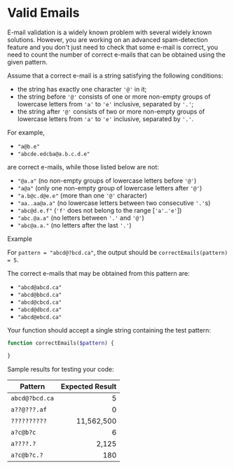 # Valid Emails

E-mail validation is a widely known problem with several widely known solutions. However, you are working on an advanced spam-detection feature and you don't just need to check that some e-mail is correct, you need to count the number of correct e-mails that can be obtained using the given pattern.

Assume that a correct e-mail is a string satisfying the following conditions:

- the string has exactly one character `'@'` in it;
- the string before `'@'` consists of one or more non-empty groups of lowercase letters from `'a'` to `'e'` inclusive, separated by `'.'`;
- the string after `'@'` consists of two or more non-empty groups of lowercase letters from `'a'` to `'e'` inclusive, separated by `'.'`.

For example,

- `"a@b.e"`
- `"abcde.edcba@a.b.c.d.e"`

are correct e-mails, while those listed below are not:

- `"@a.a"` (no non-empty groups of lowercase letters before `'@'`)
- `"a@a"` (only one non-empty group of lowercase letters after `'@'`)
- `"a.b@c.d@e.e"` (more than one `'@'` character)
- `"aa..aa@a.a"` (no lowercase letters between two consecutive `'.'`s)
- `"abc@d.e.f"` (`'f'` does not belong to the range [`'a'`..`'e'`])
- `"abc.@a.a"` (no letters between `'.'` and `'@'`)
- `"abc@a.a."` (no letters after the last `'.'`)

Example

For `pattern = "abcd@?bcd.ca"`, the output should be
`correctEmails(pattern) = 5`.

The correct e-mails that may be obtained from this pattern are:

- `"abcd@abcd.ca"`
- `"abcd@bbcd.ca"`
- `"abcd@cbcd.ca"`
- `"abcd@dbcd.ca"`
- `"abcd@ebcd.ca"`

Your function should accept a single string containing the test pattern:

```php
function correctEmails($pattern) {

}
```

Sample results for testing your code:

| Pattern | Expected Result |
|---------|----------------:|
| `abcd@?bcd.ca` | 5 |
| `a??@???.af` | 0 |
| `??????????` | 11,562,500 |
| `a?c@b?c` | 6 |
| `a????.?` | 2,125 |
| `a?c@b?c.?` | 180 |
